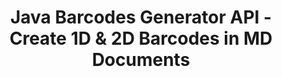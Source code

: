 ---
############################# Static ############################
layout: "auto-gen-gist"
draft: false
path: "assembly/java/barcode/md"
otherformats: PDF HTML XPS TIFF MHTML TXT XAML EPUB SVG PS PCL XML OXPS EML EMLX MSG 

############################# Head ############################
head_title: "Java API to Generate Barcode Images Documents & Email Messages"
head_description: "GroupDocs.Assembly Java API enables programmers to create & add Barcodes in documents (PDF, DOC, DOCX, RTF, XLSX, CSV, PPTX) & Email(EML EMLX MSG) messages."

############################# Header ############################
title: "Java Barcodes Generator API - Create 1D & 2D Barcodes  in MD Documents"
description: "GroupDocs.Assembly Java API allows  to generate & add 1D & 2D Barcode Images inside PDF HTML, XPS, PS, TXT, EPUB, PCL, SVG, Documents & Emails (EML, EMLX, MSG) messages."

######################### Download Button #######################
button:
    enable: true

############################# About ############################
about:
    enable: true
    title: "How to Generate & Insert Barcodes in Documents & Emails?"
    content: |
       Barcodes are getting popular and are used everywhere these days. It started to appear in grocery stores in mid-1970s and today can be found in books, tickets, hospitals for tracking medications, auto parts stores and many more. This web page will explains how to dynamically create and add barcode images inside documents and emails in Java applications. GroupDocs.Assembly for Java is a very useful API that helps software developers to create powerful document automation and reporting applications. It provides supports for handling many popular document formats such as PDF, HTML, XPS, Microsoft Office Word, Excel worksheets, PowerPoint presentations, Outlook email & many more. The Java API makes it easy to create and insert Barcode images inside documents as well as in email messages with just a couple of lines of code. It also supports modifying barcode image properties such as scale barcode image, alter fore and back colors, change barcode image resolution, barcode text placement, change fonts and more. 

############################# content ############################
steps:
    enable: true
    block:
    - title_left: "Crate Barcodes in MD Documents via Java"
      content_left: |
       GroupDocs.Assembly Java has included complete functionality for inserting and editing Barcodes inside MD documents. The following Java code example demonstrates how to create and use barcode images inside a MD document with just a couple of lines of code. 

      title_right: "How to Add Barcodes in MD Files?"
      content_right: |
       * Create an instance of [DocumentAssembler](https://apireference.groupdocs.com/assembly/java/com.groupdocs.assembly/DocumentAssembler) 
       * Create sample data source object
       * Call [AssembleDocument](https://apireference.groupdocs.com/assembly/java/com.groupdocs.assembly/DocumentAssembler#assembleDocument-java.io.InputStream-java.io.OutputStream-com.groupdocs.assembly.DataSourceInfo...-) method with the following parameters
          * Stream to read a template document from.
          * Stream to write the resultant document.
          * Document loading and saving options.
          * Details Information on data source objects to be used.

      gisthash: "ebb6d8215f329f457f843e9a9fc48c9c"
      gistfile: "generate_barcodes_in_presentations.java"     

    - title_left: "System Requirements"
      content_left: |
        GroupDocs.Assembly Java APIs are supported on all major platforms and operating systems. It can generate documents in Microsoft Word, Excel, PowerPoint, Outlook, OpenOffice & 50+ other formats. For complete system requirements guide, please visit [system requirements](https://docs.groupdocs.com/assembly/java/system-requirements/) Before executing the code below, please make sure that you have the following prerequisites installled on your system:
        * Operating Systems: Microsoft Windows, Linux, MacOS
        * Java Versions Support: J2SE 7.0 (1.7), J2SE 8.0 (1.8) or above
        * Get the latest version of GroupDocs.Assembly Java APIs from [Maven](https://mvnrepository.com/artifact/com.groupdocs/groupdocs-assembly/)
        
      title_right: "Why Use GroupDocs.Assembly"
      content_right: |
        * Create custom documents from templates.
        * Dynamically attach email attachments.
        * No additional software is required to create and automate documents.
        * Generates an output document based on the data source.
        * Dynamically insert out document content in report
        * Apply formula during spreadsheet assembly.
        * Provides support for Multiple data formats
        * Sequential data operations support.

demos:
    enable: true
        

about_formats:
    enable: true


more_formats:
    enable: true


back_to_top:
    enable: true
---